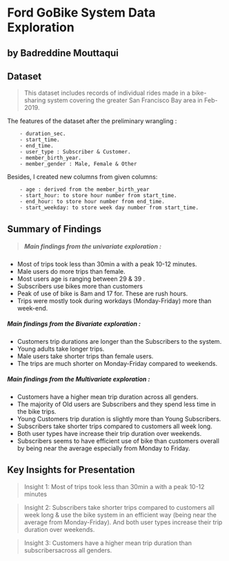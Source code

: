# Ford GoBike System Data Exploration
## by Badreddine Mouttaqui


## Dataset

> This dataset includes records of individual rides made in a bike-sharing system covering the greater San Francisco Bay area in Feb-2019. 

The features of the dataset after the preliminary wrangling :

        - duration_sec.
        - start_time.
        - end_time.
        - user_type : Subscriber & Customer.
        - member_birth_year.                
        - member_gender : Male, Female & Other                     

Besides, I created new columns from given columns:

        - age : derived from the member_birth_year
        - start_hour: to store hour number from start_time.
        - end_hour: to store hour number from end_time.
        - start_weekday: to store week day number from start_time.



## Summary of Findings

> ##### Main findings from the univariate  exploration :

- Most of trips took less than 30min a with a peak 10-12 minutes.
- Male users do more trips than female. 
- Most users age is ranging between 29 & 39 .
- Subscribers use bikes more than customers 
- Peak of use of bike is 8am and 17 for. These are rush hours.
- Trips were mostly took during workdays (Monday-Friday) more than week-end.

##### Main findings from the Bivariate  exploration :

- Customers trip durations are longer than the Subscribers to the system.
- Young adults take longer trips.
- Male users take shorter trips than female users.
- The trips are much shorter on Monday-Friday compared to weekends.

##### Main findings from the Multivariate  exploration : 

- Customers have a higher mean trip duration across all genders.
- The majority of Old users are Subscribers and they spend less time in the bike trips.
- Young Customers trip duration is slightly more than Young Subscribers.
- Subscribers take shorter trips compared to customers all week long. 
- Both user types have increase their trip duration over weekends. 
- Subscribers seems to have efficient use of bike than customers overall by being near the average especially from Monday to Friday.


## Key Insights for Presentation

> Insight 1:  Most of trips took less than 30min a with a peak 10-12 minutes

> Insight 2: Subscribers take shorter trips compared to customers all week long & use the bike system in an efficient way (being near the average from Monday-Friday). 
And both user types increase their trip duration over weekends. 

> Insight 3: Customers have a higher mean trip duration than subscribersacross all genders.

